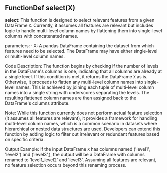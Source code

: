## FunctionDef select(X)
**select**: This function is designed to select relevant features from a given DataFrame `X`. Currently, it assumes all features are relevant but includes logic to handle multi-level column names by flattening them into single-level columns with concatenated names.

parameters:
· X: A pandas DataFrame containing the dataset from which features need to be selected. The DataFrame may have either single-level or multi-level column names.

Code Description: The function begins by checking if the number of levels in the DataFrame's columns is one, indicating that all columns are already at a single level. If this condition is met, it returns the DataFrame `X` as is. Otherwise, it proceeds to flatten any multi-level column names into single-level names. This is achieved by joining each tuple of multi-level column names into a single string with underscores separating the levels. The resulting flattened column names are then assigned back to the DataFrame's columns attribute.

Note: While this function currently does not perform actual feature selection (it assumes all features are relevant), it provides a framework for handling multi-level column names, which is a common scenario in datasets where hierarchical or nested data structures are used. Developers can extend this function by adding logic to filter out irrelevant or redundant features based on specific criteria.

Output Example: If the input DataFrame `X` has columns named ('level1', 'level2') and ('level3',), the output will be a DataFrame with columns renamed to 'level1_level2' and 'level3'. Assuming all features are relevant, no feature selection occurs beyond this renaming process.
